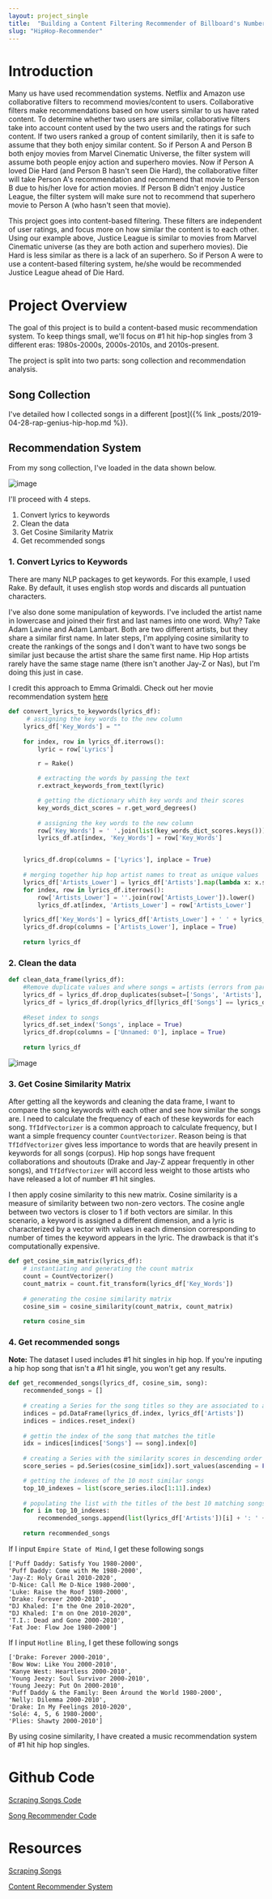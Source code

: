 ```yaml
---
layout: project_single
title:  "Building a Content Filtering Recommender of Billboard's Number One Hip Hop Singles From 3 Different Decades"
slug: "HipHop-Recommender"
---
```


# Introduction

Many us have used recommendation systems. Netflix and Amazon use collaborative filters to recommend movies/content to users. Collaborative filters make recommendations based on how users similar to us have rated content. To determine whether two users are similar, collaborative filters take into account content used by the two users and the ratings for such content. If two users ranked a group of content similarily, then it is safe to assume that they both enjoy similar content. So if Person A and Person B both enjoy movies from Marvel Cinematic Universe, the filter system will assume both people enjoy action and superhero movies. Now if Person A loved Die Hard (and Person B hasn't seen Die Hard), the collaborative filter will take Person A's recommendation and recommend that movie to Person B due to his/her love for action movies. If Person B didn't enjoy Justice League, the filter system will make sure not to recommend that superhero movie to Person A (who hasn't seen that movie).

This project goes into content-based filtering. These filters are independent of user ratings, and focus more on how similar the content is to each other. Using our example above, Justice League is similar to movies from Marvel Cinematic universe (as they are both action and superhero movies). Die Hard is less similar as there is a lack of an superhero. So if Person A were to use a content-based filtering system, he/she would be recommended Justice League ahead of Die Hard. 

# Project Overview

The goal of this project is to build a content-based music recommendation system. To keep things small, we'll focus on #1 hit hip-hop singles from 3 different eras: 1980s-2000s, 2000s-2010s, and 2010s-present. 

The project is split into two parts: song collection and recommendation analysis. 

## Song Collection 

I've detailed how I collected songs in a different [post]({% link _posts/2019-04-28-rap-genius-hip-hop.md %}). 

## Recommendation System

From my song collection, I've loaded in the data shown below. 

![image]({{site.url}}/images/projects/genius-parser/GeniusParserResults.png)

I'll proceed with 4 steps.

1. Convert lyrics to keywords
2. Clean the data
3. Get Cosine Similarity Matrix
4. Get recommended songs

### 1. Convert Lyrics to Keywords

There are many NLP packages to get keywords. For this example, I used Rake. By default, it uses english stop words and discards all puntuation characters. 

I've also done some manipulation of keywords. I've included the artist name in lowercase and joined their first and last names into one word. Why? Take Adam Lavine and Adam Lambart. Both are two different artists, but they share a similar first name. In later steps, I'm applying cosine similarity to create the rankings of the songs and I don't want to have two songs be similar just because the artist share the same first name. Hip Hop artists rarely have the same stage name (there isn't another Jay-Z or Nas), but I'm doing this just in case. 

I credit this approach to Emma Grimaldi. Check out her movie recommendation system [here](https://towardsdatascience.com/how-to-build-from-scratch-a-content-based-movie-recommender-with-natural-language-processing-25ad400eb243)

```python
def convert_lyrics_to_keywords(lyrics_df):
     # assigning the key words to the new column
    lyrics_df['Key_Words'] = ""
      
    for index, row in lyrics_df.iterrows():
        lyric = row['Lyrics']

        r = Rake()

        # extracting the words by passing the text
        r.extract_keywords_from_text(lyric)

        # getting the dictionary whith key words and their scores
        key_words_dict_scores = r.get_word_degrees()
    
        # assigning the key words to the new column
        row['Key_Words'] = ' '.join(list(key_words_dict_scores.keys()))
        lyrics_df.at[index, 'Key_Words'] = row['Key_Words']


    lyrics_df.drop(columns = ['Lyrics'], inplace = True)
    
    # merging together hip hop artist names to treat as unique values
    lyrics_df['Artists_Lower'] = lyrics_df['Artists'].map(lambda x: x.split(' '))
    for index, row in lyrics_df.iterrows():
        row['Artists_Lower'] = ''.join(row['Artists_Lower']).lower()
        lyrics_df.at[index, 'Artists_Lower'] = row['Artists_Lower']

    lyrics_df['Key_Words'] = lyrics_df['Artists_Lower'] + ' ' + lyrics_df['Key_Words']
    lyrics_df.drop(columns = ['Artists_Lower'], inplace = True)
    
    return lyrics_df
```

### 2. Clean the data

```python
def clean_data_frame(lyrics_df):
    #Remove duplicate values and where songs = artists (errors from parsing)
    lyrics_df = lyrics_df.drop_duplicates(subset=['Songs', 'Artists'], keep='first')
    lyrics_df = lyrics_df.drop(lyrics_df[lyrics_df['Songs'] == lyrics_df['Artists']].index)
    
    #Reset index to songs
    lyrics_df.set_index('Songs', inplace = True)
    lyrics_df.drop(columns = ['Unnamed: 0'], inplace = True) 
    
    return lyrics_df
```

![image]({{site.baseurl}}/images/projects/genius-parser/GeniusParserResultsCleaned.png)

### 3. Get Cosine Similarity Matrix

After getting all the keywords and cleaning the data frame, I want to compare the song keywords with each other and see how similar the songs are. I need to calculate the frequency of each of these keywords for each song. `TfIdfVectorizer` is a common approach to calculate frequency, but I want a simple frequency counter `CountVectorizer`. Reason being is that `TfIdfVectorizer` gives less importance to words that are heavily present in keywords for all songs (corpus). Hip hop songs have frequent collaborations and shoutouts (Drake and Jay-Z appear frequently in other songs), and `TfIdfVectorizer` will accord less weight to those artists who have released a lot of number #1 hit singles. 

I then apply cosine similarity to this new matrix. Cosine similarity is a measure of similarity between two non-zero vectors. The cosine angle between two vectors is closer to 1 if both vectors are similar. In this scenario, a keyword is assigned a different dimension, and a lyric is characterized by a vector with values in each dimension corresponding to number of times the keyword appears in the lyric. The drawback is that it's computationally expensive.

```python
def get_cosine_sim_matrix(lyrics_df):
    # instantiating and generating the count matrix
    count = CountVectorizer()
    count_matrix = count.fit_transform(lyrics_df['Key_Words'])
    
    # generating the cosine similarity matrix
    cosine_sim = cosine_similarity(count_matrix, count_matrix) 
    
    return cosine_sim
```

### 4. Get recommended songs

**Note:** The dataset I used includes #1 hit singles in hip hop. If you're inputing a hip hop song that isn't a #1 hit single, you won't get any results. 

```python
def get_recommended_songs(lyrics_df, cosine_sim, song):  
    recommended_songs = []
    
    # creating a Series for the song titles so they are associated to an ordered numerical
    indices = pd.DataFrame(lyrics_df.index, lyrics_df['Artists'])
    indices = indices.reset_index()
    
    # gettin the index of the song that matches the title
    idx = indices[indices['Songs'] == song].index[0]
    
    # creating a Series with the similarity scores in descending order
    score_series = pd.Series(cosine_sim[idx]).sort_values(ascending = False)

    # getting the indexes of the 10 most similar songs
    top_10_indexes = list(score_series.iloc[1:11].index)
    
    # populating the list with the titles of the best 10 matching songs
    for i in top_10_indexes:
        recommended_songs.append(list(lyrics_df['Artists'])[i] + ': ' + list(lyrics_df.index)[i] + " " + list(lyrics_df['Era'])[i])
    
    return recommended_songs
```

If I input `Empire State of Mind`, I get these following songs

```
['Puff Daddy: Satisfy You 1980-2000', 
'Puff Daddy: Come with Me 1980-2000', 
'Jay-Z: Holy Grail 2010-2020', 
'D-Nice: Call Me D-Nice 1980-2000', 
'Luke: Raise the Roof 1980-2000', 
'Drake: Forever 2000-2010', 
"DJ Khaled: I'm the One 2010-2020", 
"DJ Khaled: I'm on One 2010-2020", 
'T.I.: Dead and Gone 2000-2010', 
'Fat Joe: Flow Joe 1980-2000']
```

If I input `Hotline Bling`, I get these following songs

```
['Drake: Forever 2000-2010', 
'Bow Wow: Like You 2000-2010', 
'Kanye West: Heartless 2000-2010', 
'Young Jeezy: Soul Survivor 2000-2010', 
'Young Jeezy: Put On 2000-2010', 
'Puff Daddy & the Family: Been Around the World 1980-2000', 
'Nelly: Dilemma 2000-2010', 
'Drake: In My Feelings 2010-2020', 
'Solé: 4, 5, 6 1980-2000', 
'Plies: Shawty 2000-2010']
```

By using cosine similarity, I have created a music recommendation system of #1 hit hip hop singles. 

# Github Code

[Scraping Songs Code](https://github.com/hd2zm/Data-Science-Projects/blob/master/Music/Genius/GeniusParser.py)

[Song Recommender Code](https://github.com/hd2zm/Data-Science-Projects/blob/master/Music/Genius/SongRecommender.py)

# Resources

[Scraping Songs](https://dev.to/willamesoares/how-to-integrate-spotify-and-genius-api-to-easily-crawl-song-lyrics-with-python-4o62)

[Content Recommender System](https://towardsdatascience.com/how-to-build-from-scratch-a-content-based-movie-recommender-with-natural-language-processing-25ad400eb243)
